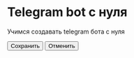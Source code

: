 <!DOCTYPE html>
<html lang="ru">
<head>
    <meta charset="UTF-8">
    <title>Бот bi.kontur</title>
</head>
<body>
    <div id="main">
        <h1>Telegram bot с нуля</h1>
        <p> Учимся создавать telegram бота с нуля </p>
        <button id="Save">Сохранить</button>
        <button id="Cancel">Отменить</button>
</body>
</html>
